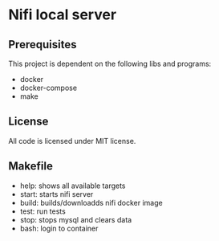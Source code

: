 # Nifi local server

## Prerequisites
This project is dependent on the following libs and programs:
- docker
- docker-compose
- make

## License
All code is licensed under MIT license.

## Makefile
- help:  shows all available targets
- start: starts nifi server
- build: builds/downloadds nifi docker image
- test:  run tests
- stop:  stops mysql and clears data
- bash:  login to container
